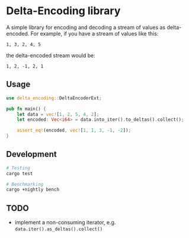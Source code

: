# Delta-Encoding library

A simple library for encoding and decoding a stream of values as delta-encoded.  For example, if you have a stream of values like this:

```text
1, 3, 2, 4, 5
```

the delta-encoded stream would be:

```text
1, 2, -1, 2, 1
```

## Usage

```rust
use delta_encoding::DeltaEncoderExt;

pub fn main() {
    let data = vec![1, 2, 5, 4, 2];
    let encoded: Vec<i64> = data.into_iter().to_deltas().collect();

    assert_eq!(encoded, vec![1, 1, 3, -1, -2]);
}
```

## Development
```bash
# Testing
cargo test

# Benchmarking
cargo +nightly bench
```

## TODO
* implement a non-consuming iterator, e.g. `data.iter().as_deltas().collect()`
